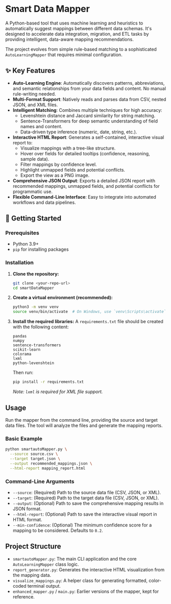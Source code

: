 # Smart Data Mapper

A Python-based tool that uses machine learning and heuristics to automatically suggest mappings between different data schemas. It's designed to accelerate data integration, migration, and ETL tasks by providing intelligent, data-aware mapping recommendations.

The project evolves from simple rule-based matching to a sophisticated `AutoLearningMapper` that requires minimal configuration.

## ✨ Key Features

-   **Auto-Learning Engine**: Automatically discovers patterns, abbreviations, and semantic relationships from your data fields and content. No manual rule-writing needed.
-   **Multi-Format Support**: Natively reads and parses data from CSV, nested JSON, and XML files.
-   **Intelligent Matching**: Combines multiple techniques for high accuracy:
    -   Levenshtein distance and Jaccard similarity for string matching.
    -   Sentence-Transformers for deep semantic understanding of field names and content.
    -   Data-driven type inference (numeric, date, string, etc.).
-   **Interactive HTML Report**: Generates a self-contained, interactive visual report to:
    -   Visualize mappings with a tree-like structure.
    -   Hover over fields for detailed tooltips (confidence, reasoning, sample data).
    -   Filter mappings by confidence level.
    -   Highlight unmapped fields and potential conflicts.
    -   Export the view as a PNG image.
-   **Comprehensive JSON Output**: Exports a detailed JSON report with recommended mappings, unmapped fields, and potential conflicts for programmatic use.
-   **Flexible Command-Line Interface**: Easy to integrate into automated workflows and data pipelines.

## 🚀 Getting Started

### Prerequisites

-   Python 3.9+
-   `pip` for installing packages

### Installation

1.  **Clone the repository:**
    ```bash
    git clone <your-repo-url>
    cd smartDataMapper
    ```

2.  **Create a virtual environment (recommended):**
    ```bash
    python3 -m venv venv
    source venv/bin/activate  # On Windows, use `venv\Scripts\activate`
    ```

3.  **Install the required libraries:**
    A `requirements.txt` file should be created with the following content:
    ```
    pandas
    numpy
    sentence-transformers
    scikit-learn
    colorama
    lxml
    python-levenshtein
    ```
    Then run:
    ```bash
    pip install -r requirements.txt
    ```
    *Note: `lxml` is required for XML file support.*

## Usage

Run the mapper from the command line, providing the source and target data files. The tool will analyze the files and generate the mapping reports.

### Basic Example

```bash
python smartautoMapper.py \
  --source source.csv \
  --target target.json \
  --output recommended_mappings.json \
  --html-report mapping_report.html
```

### Command-Line Arguments

-   `--source`: (Required) Path to the source data file (CSV, JSON, or XML).
-   `--target`: (Required) Path to the target data file (CSV, JSON, or XML).
-   `--output`: (Optional) Path to save the comprehensive mapping results in JSON format.
-   `--html-report`: (Optional) Path to save the interactive visual report in HTML format.
-   `--min-confidence`: (Optional) The minimum confidence score for a mapping to be considered. Defaults to `0.2`.

## Project Structure

-   `smartautoMapper.py`: The main CLI application and the core `AutoLearningMapper` class logic.
-   `report_generator.py`: Generates the interactive HTML visualization from the mapping data.
-   `visualize_mappings.py`: A helper class for generating formatted, color-coded terminal output.
-   `enhanced_mapper.py` / `main.py`: Earlier versions of the mapper, kept for reference.